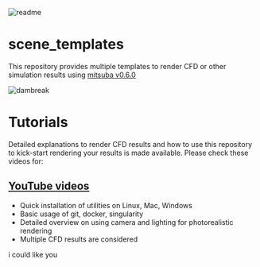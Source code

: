 ![readme](./assets/readme.png)

# scene_templates

This repository provides multiple templates to render CFD or other simulation results using [mitsuba v0.6.0]

![dambreak](https://beautyandsimulations.lakshmananumolu.com/images/rendered/dambreak-anim.gif)

# Tutorials

Detailed explanations to render CFD results and how to use this repository to kick-start rendering your results is made available. Please check these videos for:

## [YouTube videos](https://www.youtube.com/watch?v=35UEkzww5ds&list=PL14zCGMQYkUprMVMXT-4-J1AIFYPEQmy-&index=1)
  
  * Quick installation of utilities on Linux, Mac, Windows
  * Basic usage of git, docker, singularity
  * Detailed overview on using camera and lighting for photorealistic rendering
  * Multiple CFD results are considered

[mitsuba v0.6.0]: https://www.mitsuba-renderer.org/index_old.html


i could like you 